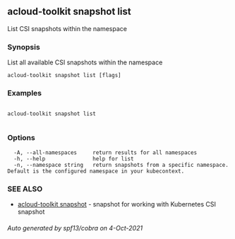 ## acloud-toolkit snapshot list

List CSI snapshots within the namespace

### Synopsis

List all available CSI snapshots within the namespace

```
acloud-toolkit snapshot list [flags]
```

### Examples

```

acloud-toolkit snapshot list
		
```

### Options

```
  -A, --all-namespaces     return results for all namespaces
  -h, --help               help for list
  -n, --namespace string   return snapshots from a specific namespace. Default is the configured namespace in your kubecontext.
```

### SEE ALSO

* [acloud-toolkit snapshot](acloud-toolkit_snapshot.md)	 - snapshot for working with Kubernetes CSI snapshot

###### Auto generated by spf13/cobra on 4-Oct-2021
